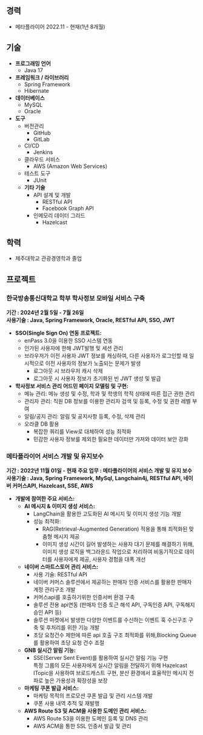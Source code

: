 ## 경력
- 메타플라이어 2022.11 - 현재(1년 8개월)
## 기술
- **프로그래밍 언어**
  - Java 17
- **프레임워크 / 라이브러리**
  - Spring Framework
  - Hibernate
- **데이터베이스**
  - MySQL
  - Oracle
- **도구**
  - 버전관리
    - GitHub
    - GitLab
  - CI/CD
    - Jenkins   
  - 클라우드 서비스
    - AWS (Amazon Web Services)
  - 테스트 도구
    - JUnit
  - **기타 기술**
    - API 설계 및 개발
      - RESTful API
      - Facebook Graph API
    - 인메모리 데이터 그리드
      - Hazelcast

## 학력
- 제주대학교 관광경영학과 졸업
## 프로젝트
### 한국방송통신대학교 학부 학사정보 모바일 서비스 구축
**기간 : 2024년 2월 5일 - 7월 26일**   
**사용기술 : Java, Spring Framework, Oracle, RESTful API, SSO, JWT**
- **SSO(Single Sign On) 연동 프로젝트:**
    - enPass 3.0을 이용한 SSO 시스템 연동
    - 인가된 사용자에 한해 JWT발행 및 세션 관리
    - 브라우저가 이전 사용자 JWT 정보를 캐싱하여, 다른 사용자가 로그인할 때 일시적으로 이전 사용자의 정보가 노출되는 문제가 발생
        - 로그아웃 시 브라우저 캐시 삭제
        - 로그아웃 시 사용자 정보가 초기화된 빈 JWT 생성 및 발급
- **학사정보 서비스 관리 어드민 페이지 모델링 및 구현:**
    - 메뉴 관리: 메뉴 생성 및 수정, 학과 및 학생의 학적 상태에 따른 접근 권한 관리
    - 관리자 관리: 직원 DB 정보를 이용한 관리자 검색 및 등록, 수정 및 권한 레벨 부여
    - 알림/공지 관리: 알림 및 공지사항 등록, 수정, 삭제 관리
    - 오라클 DB 활용
        - 복잡한 쿼리를 View로 대체하여 성능 최적화
        - 민감한 사용자 정보를 제외한 필요한 데이터만 가져와 데이터 보안 강화

### 메타플라이어 서비스 개발 및 유지보수
**기간 : 2022년 11월 01일 - 현재**
**주요 업무 : 메타플라이어의 서비스 개발 및 유지 보수**   
**사용기술 : Java, Spring Framework, MySql, Langchain4j, RESTful API, 네이버 커머스API, Hazelcast, SSE, AWS**   
- **개발에 참여한 주요 서비스:**   
    - **AI 메시지 & 이미지 생성 서비스:**
        - LangChain을 활용한 고도화된 AI 메시지 및 이미지 생성 기능 개발   
        - 성능 최적화:   
            - RAG(Retrieval-Augmented Generation) 적용을 통해 최적화된 맞춤형 메시지 제공   
            - 이미지 생성 시간이 길어 발생하는 사용자 대기 문제를 해결하기 위해, 이미지 생성 로직을 백그라운드 작업으로 처리하여 비동기적으로 데이터를 사용자에게 제공, 사용자 경험을 대폭 개선
    - **네이버 스마트스토어 관리 서비스:**
        - 사용 기술: RESTful API
        - 네이버 커머스 솔루션에서 제공하는 판매자 인증 서비스를 활용한 판매자 계정 관리구조 개발
        - 커머스api를 호출하기위한 인증서버 환경 구축
        - 솔루션 전용 api연동 (판매자 인증 토근 해석 API, 구독인증 API, 구독해지승인 API 등)
        - 솔루션 마켓에서 발생한 다양한 이벤트를 수신하는 이벤트 훅 수신구조 구축 및 후처리를 위한 기능 개발
        - 초당 요청건수 제한에 따른 api 호출 구조 최적화를 위해,Blocking Queue를 활용하여 초당 요청 건수 조절
    - **GNB 실시간 알림 기능:**
        - SSE(Server Sent Event)를 활용하여 실시간 알림 기능 구현   
          특정 그룹의 모든 사용자에게 실시간 알림을 전달하기 위해 Hazelcast ITopic을 사용하여 브로드캐스트 구현, 분산 환경에서 효율적인 메시지 전파로 높은 가용성과 확장성을 보장
    - **마케팅 쿠폰 발급 서비스:**
        - 마케팅 목적의 프로모션 쿠폰 발급 및 관리 시스템 개발
        - 쿠폰 사용 내역 추적 및 재발행
    - **AWS Route 53 및 ACM을 사용한 도메인 관리 서비스:**
        - AWS Route 53을 이용한 도메인 등록 및 DNS 관리
        - AWS ACM을 통한 SSL 인증서 발급 및 관리
